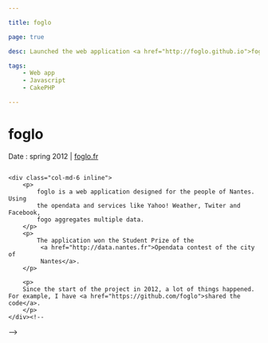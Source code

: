 ```yaml
---

title: foglo

page: true

desc: Launched the web application <a href="http://foglo.github.io">foglo</a>. <br >Using the opendata, this tool was a dashboard grouping different data in real time, for the people of Nantes, France. The project won the Student prize of the Opendata Contest of the city of Nantes.

tags:
    - Web app
    - Javascript
    - CakePHP

---
```


# foglo

Date : spring 2012 \| [foglo.fr](http://foglo.github.io)

<div class="row">
    <img src="{{ site.url }}/img/foglo-1.png" alt="" class="col-md-offset-1 col-md-10">

    <div class="col-md-6 inline">
        <p>
            foglo is a web application designed for the people of Nantes. Using
            the opendata and services like Yahoo! Weather, Twiter and Facebook,
            fogo aggregates multiple data.
        </p>
        <p>
            The application won the Student Prize of the
             <a href="http://data.nantes.fr">Opendata contest of the city of
             Nantes</a>.
        </p>

        <p>
        Since the start of the project in 2012, a lot of things happened. For example, I have <a href="https://github.com/foglo">shared the code</a>.
        </p>
    </div><!--

 --><div class="col-md-6 inline">
        <div class="row">
            <img src="{{ site.url }}/img/foglo-2.png" alt="" class="col-md-10 col-md-offset-1">
        </div>
    </div>
</div>

